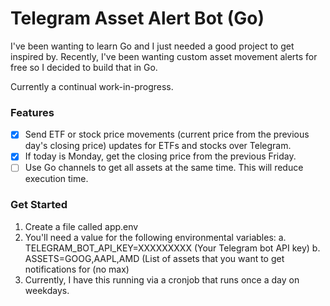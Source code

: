 # Telegram Asset Alert Bot (Go)

I've been wanting to learn Go and I just needed a good project to get inspired by. Recently, I've been wanting custom asset movement alerts for free so I decided to build that in Go.

Currently a continual work-in-progress.

### Features

- [x] Send ETF or stock price movements (current price from the previous day's closing price) updates for ETFs and stocks over Telegram.
- [x] If today is Monday, get the closing price from the previous Friday.
- [ ] Use Go channels to get all assets at the same time. This will reduce execution time.

### Get Started

1. Create a file called app.env
2. You'll need a value for the following environmental variables:
	a. TELEGRAM_BOT_API_KEY=XXXXXXXXX (Your Telegram bot API key)
	b. ASSETS=GOOG,AAPL,AMD (List of assets that you want to get notifications for (no max)
3. Currently, I have this running via a cronjob that runs once a day on weekdays.